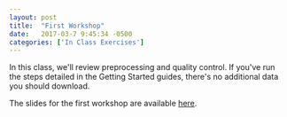 ```yaml
---
layout: post
title:  "First Workshop"
date:   2017-03-7 9:45:34 -0500
categories: ['In Class Exercises']
---
```


In this class, we'll review preprocessing and quality control. If you've run the steps detailed in the Getting Started guides, there's no additional data you should download. 

The slides for the first workshop are available [here][slides]. 


[slides]: https://github.com/emdupre/hd4630_workshops/blob/master/slides/hd4630-workshop-i.pdf


